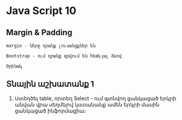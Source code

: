 # Java Script 10

## Margin & Padding

    margin - ները դրանք լուսանցքներ են

    Bootstrap - ում դրանք գրվում են հետևյալ ձևով

    Օրինակ



## Տնային աշխատանք 1

1. Ստեղծել table, որտեղ Select - ում գտնվող ցանկացած երկրի անվան վրա սեղմելով կստանանք ամեն երկրի մասին ցանկացած ինֆորմացիա։

